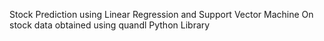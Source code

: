 Stock Prediction using Linear Regression and Support Vector Machine
On stock data obtained using quandl Python Library
